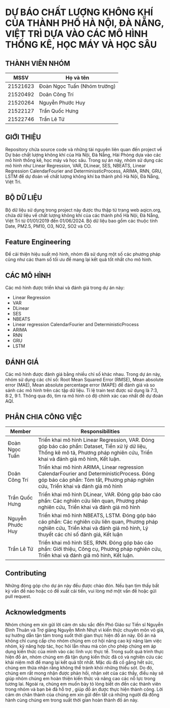 
# DỰ BÁO CHẤT LƯỢNG KHÔNG KHÍ CỦA THÀNH PHỐ HÀ NỘI, ĐÀ NẴNG, VIỆT TRÌ DỰA VÀO CÁC MÔ HÌNH THỐNG KÊ, HỌC MÁY VÀ HỌC SÂU
## THÀNH VIÊN NHÓM
| MSSV | Họ và tên |
| --- | --- |
| 21521623 | Đoàn Ngọc Tuấn (Nhóm trưởng) |
| 21520492 | Doãn Công Trí |
| 21520264 | Nguyễn Phước Huy|
| 21522127 | Trần Quốc Hưng |
| 21522746 | Trần Lê Tứ|

## GIỚI THIỆU
Repository chứa source code và những tài nguyên liên quan đến project về Dự báo chất lượng không khí của Hà Nội, Đà Nẵng, Hài Phòng dựa vào các mô hình thống kê, học máy và học sâu. Trong sự án này, nhóm sử dụng các mô hình như Linear Regression, VAR, DLinear, SES, NBEATS, Linear Regression CalendarFourier and DeterminissticProcess, ARIMA, RNN, GRU, LSTM để dự đoán về chất lượng không khí ba thành phố Hà Nội, Đà Nẵng, Việt Trì.

## BỘ DỮ LIỆU
Bộ dữ liệu sử dụng trong project này được thu thập từ trang web aqicn.org, chứa dữ liệu về chất lượng không khí của các thành phố Hà Nội, Đà Nẵng, Việt Trì từ 01/01/2019 đến 01/06/2024. Bộ dữ liệu bao gồm các thuộc tính Date, PM2.5, PM10, O3, NO2, SO2 và CO.

## Feature Engineering
Để cải thiện hiệu suất mô hình, nhóm đã sử dụng một số các phương pháp cũng như các tham số tối ưu để mang lại kết quả tốt nhất cho mô hình.


## CÁC MÔ HÌNH
Các mô hình được triển khai và đánh giá trong dự án này: 

- Linear Regression
- VAR
- DLinear
- SES
- NBEATS
- Linear regression CalendarFourier and DeterministicProcess
- ARIMA
- RNN
- GRU
- LSTM

## ĐÁNH GIÁ
Các mô hình được đánh giá bằng nhiều chỉ số khác nhau. Trong dự án này, nhóm sử dụng các chỉ số: Root Mean Squared Error (RMSE), Mean absolute error (MAE), Mean absolute percentage error (MAPE) để đánh giá và so sánh các mô hình trên các tập dữ liệu. Tỉ lệ train test được sử dụng là 7:3, 8:2, 9:1. Thông qua đó, tìm ra mô hình có độ chính xác cao nhất để dự đoán AQI.

## PHÂN CHIA CÔNG VIỆC
| Member | Responsibilities |
| --- | --- |
| Đoàn Ngọc Tuấn | Triển khai mô hình Linear Regression, VAR. Đóng góp báo cáo phần: Dataset, Tiền xử lý dữ liệu, Thống kê mô tả, Phương pháp nghiên cứu, Triển khai và đánh giá mô hình, Kết luận.|
| Doãn Công Trí | Triển khai mô hình ARIMA, Linear regression CalendarFourier and DeterministicProcess. Đóng góp báo cáo phần: Tóm tắt, Phương pháp nghiên cứu, Triển khai và đánh giá mô hình|
| Trần Quốc Hưng | Triển khai mô hình DLinear, VAR. Đóng góp báo cáo phần: Các nghiên cứu liên quan, Phương pháp nghiên cứu, Triển khai và đánh giá mô hình|
| Nguyễn Phước Huy | Triển khai mô hình NBEATS, LSTM. Đóng góp báo cáo phần: Các nghiên cứu liên quan, Phương pháp nghiên cứu, Triển khai và đánh giá mô hình, Lý thuyết các chỉ số đánh giá, Kết luận|
| Trần Lê Tứ | Triển khai mô hình SES, RNN. Đóng góp báo cáo phần: Giới thiệu, Công cụ, Phương pháp nghiên cứu, Triển khai và đánh giá mô hình, Kết luận.|


## Contributing
Những đóng góp cho dự án này đều được chào đón. Nếu bạn tìm thấy bất kỳ vấn đề nào hoặc có đề xuất cải tiến, vui lòng mở một vấn đề hoặc gửi pull request.

## Acknowledgments
Nhóm chúng em xin gửi lời cảm ơn sâu sắc đến Phó Giáo sư Tiến sĩ Nguyễn Đình Thuân và Trợ giảng Nguyễn Minh Nhựt vì kiến thức chuyên môn vô giá, sự hướng dẫn tận tâm trong suốt thời gian thực hiện đồ án này. Đồ án nà không chỉ cung cấp cho nhóm chúng em cơ hội nâng cao kỹ năng làm việc nhóm, kỹ năng hợp tác, học hỏi lẫn nhau mà còn cho phép chúng em áp dụng kiến thức của mình vào các lĩnh vực thực tế.
Trong suốt quá trình thực hiện đồ án, nhóm chúng em đã tận dụng kiến thức đã có và nghiên cứu các khái niệm mới để mang lại kết quả tốt nhất. Mặc dù đã cố gắng hết sức, chúng em thừa nhận rằng không thể tránh khỏi những thiếu sót. Do đó, chúng em rất mong nhận được phản hồi, nhận xét của các thầy, điều này sẽ giúp nhóm chúng em hoàn thiện kiến thức và nâng cao các nỗ lực trong tương lai.
Ngoài ra, chúng em muốn bày tỏ lòng biết ơn đến các thành viên trong nhóm và bạn bè đã hỗ trợ , giúp đồ án được thực hiện thành công. Lời cảm ơn chân thành của chúng em xin gửi đến tất cả những người đã đồng hành cùng chúng em trong suất thời gian hoàn thành đồ án này.
